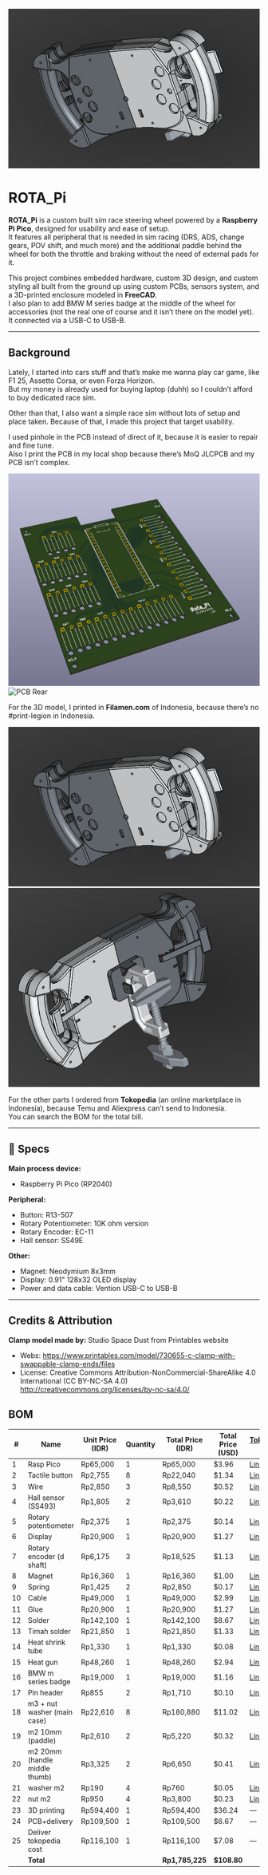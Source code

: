 ![3D Print Front](image/18.png)  

# ROTA_Pi

**ROTA_Pi** is a custom built sim race steering wheel powered by a **Raspberry Pi Pico**, designed for usability and ease of setup.  
It features all peripheral that is needed in sim racing (DRS, ADS, change gears, POV shift, and much more) and the additional paddle behind the wheel for both the throttle and braking without the need of external pads for it.

This project combines embedded hardware, custom 3D design, and custom styling all built from the ground up using custom PCBs, sensors system, and a 3D-printed enclosure modeled in **FreeCAD**.  
I also plan to add BMW M series badge at the middle of the wheel for accessories (not the real one of course and it isn’t there on the model yet). It connected via a USB-C to USB-B.

---

## Background

Lately, I started into cars stuff and that’s make me wanna play car game, like F1 25, Assetto Corsa, or even Forza Horizon.  
But my money is already used for buying laptop (duhh) so I couldn’t afford to buy dedicated race sim.  

Other than that, I also want a simple race sim without lots of setup and place taken. Because of that, I made this project that target usability.

I used pinhole in the PCB instead of direct of it, because it is easier to repair and fine tune.  
Also I print the PCB in my local shop because there’s MoQ JLCPCB and my PCB isn’t complex.

![PCB Image](image/16.png)  
![PCB Rear](image/19png)

For the 3D model, I printed in **Filamen.com** of Indonesia, because there’s no #print-legion in Indonesia.

![3D Print Front](image/18.png)  
![3D Print Rear](image/17.png)

For the other parts I ordered from **Tokopedia** (an online marketplace in Indonesia), because Temu and Aliexpress can’t send to Indonesia.  
You can search the BOM for the total bill.

---

## 🔧 Specs

**Main process device:**  
- Raspberry Pi Pico (RP2040)

**Peripheral:**  
- Button: R13-507  
- Rotary Potentiometer: 10K ohm version  
- Rotary Encoder: EC-11  
- Hall sensor: SS49E  

**Other:**  
- Magnet: Neodymium 8x3mm  
- Display: 0.91" 128x32 OLED display  
- Power and data cable: Vention USB-C to USB-B

---

## Credits & Attribution

**Clamp model made by:** Studio Space Dust from Printables website  
- Webs: https://www.printables.com/model/730655-c-clamp-with-swappable-clamp-ends/files  
- License: Creative Commons Attribution-NonCommercial-ShareAlike 4.0 International (CC BY-NC-SA 4.0)  
  http://creativecommons.org/licenses/by-nc-sa/4.0/


## BOM
| #  | Name                        | Unit Price (IDR) | Quantity | Total Price (IDR) | Total Price (USD) | [Tokopedia Link](https://www.tokopedia.com/)                                                                                                               | From        |
|----|-----------------------------|------------------|----------|-------------------|--------------------|------------------------------------------------------------------------------------------------------------------------------------------------------------|-------------|
| 1  | Rasp Pico                   | Rp65,000         | 1        | Rp65,000          | $3.96              | [Link](https://www.tokopedia.com/cncstorebandung/raspberry-pi-pico-rp2040-rp-2040-arm-micropython-standard-2mb-1730916096964527757)                       | Tokopedia   |
| 2  | Tactile button              | Rp2,755          | 8        | Rp22,040          | $1.34              | [Link](https://www.tokopedia.com/cncstorebandung/push-button-16mm-tombol-reset-push-on-switch-momentary-round-bulat-red)                                  | Tokopedia   |
| 3  | Wire                        | Rp2,850          | 3        | Rp8,550           | $0.52              | [Link](https://www.tokopedia.com/cncstorebandung/kabel-tunggal-mini-wire-single-core-tinned-cu-permeter-hitam-merah-hijau-kuning-putih-0-5mm-hijau-3e8a6) | Tokopedia   |
| 4  | Hall sensor (SS493)        | Rp1,805          | 2        | Rp3,610           | $0.22              | [Link](https://www.tokopedia.com/jogjarobotika/ss49e-linear-hall-sensor-hall-effect-sensor-49e-hall-element)                                              | Tokopedia   |
| 5  | Rotary potentiometer       | Rp2,375          | 1        | Rp2,375           | $0.14              | [Link](https://www.tokopedia.com/cncstorebandung/potentiometer-potensiometer-10k-10kohm-linier-taper-rotary)                                              | Tokopedia   |
| 6  | Display                    | Rp20,900         | 1        | Rp20,900          | $1.27              | [Link](https://www.tokopedia.com/cncstorebandung/oled-display-0-91-inch-128x32-lcd-screen-blue)                                                            | Tokopedia   |
| 7  | Rotary encoder (d shaft)   | Rp6,175          | 3        | Rp18,525          | $1.13              | [Link](https://www.tokopedia.com/jogjarobotika/ec11-rotary-encoder-potentiometer-length-20mm-diameter-6mm-1731778500515169755)                            | Tokopedia   |
| 8  | Magnet                     | Rp16,360         | 1        | Rp16,360          | $1.00              | [Link](https://www.tokopedia.com/tristarteknik/magnet-neodymium-bulat-8x3-mm-8x3mm-8mmx3mm-8-3mm-8-3-8mm-x-3mm-koin)                                      | Tokopedia   |
| 9  | Spring                     | Rp1,425          | 2        | Rp2,850           | $0.17              | [Link](https://www.tokopedia.com/jogjarobotika/timing-belt-locking-torsion-spring-2gt-3d-printer)                                                         | Tokopedia   |
| 10 | Cable                      | Rp49,000         | 1        | Rp49,000          | $2.99              | [Link](https://www.tokopedia.com/cxshopofficial/vention-kabel-usb-type-c-to-micro-b-data-male-to-male-android-charging-1730505205068105553)              | Tokopedia   |
| 11 | Glue                       | Rp20,900         | 1        | Rp20,900          | $1.27              | [Link](https://www.tokopedia.com/importirmainan/kafuter-704-rtv-silicone-electronic-sealant-glue-ft009-ft012-k949-l969)                                   | Tokopedia   |
| 12 | Solder                     | Rp142,100        | 1        | Rp142,100         | $8.67              | [Link](https://www.tokopedia.com/housesparepart/ezren-ez-936d-new-80w-soldering-iron-digital-adjustment-suhu-on-off/review)                               | Tokopedia   |
| 13 | Timah solder               | Rp21,850         | 1        | Rp21,850          | $1.33              | [Link](https://www.tokopedia.com/solidjayaelektro/timah-tenol-paragon-10m-tinol-patri-kawat-solder-wire-10-meter-asli)                                    | Tokopedia   |
| 14 | Heat shrink tube           | Rp1,330          | 1        | Rp1,330           | $0.08              | [Link](https://www.tokopedia.com/cncstorebandung/heatshrink-1-5mm-heat-shrink-selang-bakar-selongsong-bakar-tubing)                                       | Tokopedia   |
| 15 | Heat gun                   | Rp48,260         | 1        | Rp48,260          | $2.94              | [Link](https://www.tokopedia.com/anekatool/qst-express-heat-gun-electric-hot-air-vinyl-220v-300w-hitam)                                                   | Tokopedia   |
| 16 | BMW m series badge         | Rp19,000         | 1        | Rp19,000          | $1.16              | [Link](https://www.tokopedia.com/autoled23/stiker-3d-badge-emblem-bmw-stiker-variasi-emblem-bmw-a00151)                                                    | Tokopedia   |
| 17 | Pin header                 | Rp855            | 2        | Rp1,710           | $0.10              | [Link](https://www.tokopedia.com/cncstorebandung/cnc-pin-header-male-strip-single-row-1x40-254mm-yellow-kuning)                                           | Tokopedia   |
| 18 | m3 + nut washer (main case)| Rp22,610         | 8        | Rp180,880         | $11.02             | [Link](https://www.tokopedia.com/juraganperkakas/paket-3-set-jp-m-3x45-baut-mur-ring-plat-m-3-x-45-mur-m3-isi-100-pcs)                                     | Tokopedia   |
| 19 | m2 10mm (paddle)           | Rp2,610          | 2        | Rp5,220           | $0.32              | [Link](https://www.tokopedia.com/werno-werno/baut-jp-m2x10-stainless-304-phillips-head-m2-10-sekrup-2mm-x-10mm)                                            | Tokopedia   |
| 20 | m2 20mm (handle middle thumb)| Rp3,325        | 2        | Rp6,650           | $0.41              | [Link](https://www.tokopedia.com/werno-werno/baut-jp-m2x20-stainless-304-phillips-head-plus-m2-20-sekrup-2mm-x-20mm)                                      | Tokopedia   |
| 21 | washer m2                  | Rp190            | 4        | Rp760             | $0.05              | [Link](https://www.tokopedia.com/hirahana/ring-m2-din125-flat-washer)                                                                                      | Tokopedia   |
| 22 | nut m2                     | Rp950            | 4        | Rp3,800           | $0.23              | [Link](https://www.tokopedia.com/werno-werno/stainless-lock-nut-m2-nylon-insert-ss304-mur-hex-2mm-din985-steel)                                           | Tokopedia   |
| 23 | 3D printing                | Rp594,400        | 1        | Rp594,400         | $36.24             | —                                                                                                                                                          | Filamen.com |
| 24 | PCB+delivery               | Rp109,500        | 1        | Rp109,500         | $6.67              | —                                                                                                                                                          | SpectraPCB  |
| 25 | Deliver tokopedia cost     | Rp116,100        | 1        | Rp116,100         | $7.08              | —                                                                                                                                                          |             |
|    | **Total**                  |                  |          | **Rp1,785,225**   | **$108.80**        |                                                                                                                                                            |             |

